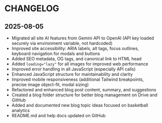 # CHANGELOG

## 2025-08-05
- Migrated all site AI features from Gemini API to OpenAI (API key loaded securely via environment variable, not hardcoded)
- Improved site accessibility: ARIA labels, alt tags, focus outlines, keyboard navigation for modals and buttons
- Added SEO metadata, OG tags, and canonical link to HTML head
- Added `loading="lazy"` for all images for improved web performance
- Improved error handling in all JavaScript (especially API calls)
- Enhanced JavaScript structure for maintainability and clarity
- Improved mobile responsiveness (additional Tailwind breakpoints, precise image object-fit, modal sizing)
- Refactored and enhanced blog post content, summary, and suggestions
- Created a blog folder structure for better blog management on Drive and GitHub
- Added and documented new blog topic ideas focused on basketball analytics
- README.md and help docs updated on GitHub
